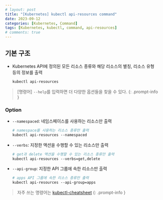```yaml
---
# layout: post
title: "[Kubernetes] kubectl api-resources command"
date: 2023-09-12
categories: [Kubernetes, Command]
tags: [Kubernetes, kubectl, command, api-resources]
# comments: true
---
```


## 기본 구조

- Kubernetes API에 정의된 모든 리소스 종류와 해당 리소스의 별칭, 리소스 유형 등의 정보를 출력
    ```bash
    kubectl api-resources
    ```

> [명령어] `--help`를 입력하면 더 다양한 옵션들을 찾을 수 있다.
{: .prompt-info }

### Option

- `--namespaced`: 네임스페이스를 사용하는 리소스만 출력
    ```bash
    # namespace를 사용하는 리소스 종류만 출력
    kubectl api-resources --namespaced
    ```

- `--verbs`: 지정한 액션을 수행할 수 있는 리소스만 출력
    ```bash
    # get과 delete 액션을 수행할 수 있는 리소스 종류만 출력
    kubectl api-resources --verbs=get,delete
    ```

- `--api-group`: 지정한 API 그룹에 속한 리소스만 출력
    ```bash
    # apps API 그룹에 속한 리소스 종류만 출력
    kubectl api-resources --api-group=apps
    ```

> 자주 쓰는 명령어는 [kubectl-cheatsheet](https://kubernetes.io/docs/reference/kubectl/cheatsheet/)
{: .prompt-info }